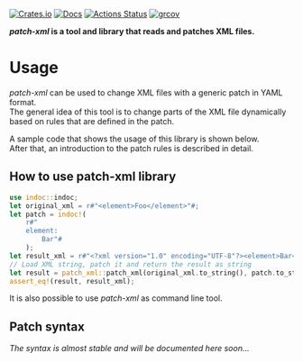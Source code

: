 [![Crates.io](https://img.shields.io/crates/v/patch-xml.svg)](https://crates.io/crates/patch-xml)
[![Docs](https://docs.rs/patch-xml/badge.svg)](https://docs.rs/crate/patch-xml/)
[![Actions Status](https://github.com/VilNeo/patch-xml/workflows/Test/badge.svg)](https://github.com/VilNeo/patch-xml/actions)
[![grcov](https://img.shields.io/codecov/c/github/VilNeo/patch-xml)](https://github.com/VilNeo/patch-xml/actions)

***patch-xml* is a tool and library that reads and patches XML files.**

# Usage

*patch-xml* can be used to change XML files with a generic patch in YAML format.\
The general idea of this tool is to change parts of the XML file dynamically based on rules that are defined in the patch.

A sample code that shows the usage of this library is shown below.\
After that, an introduction to the patch rules is described in detail.

## How to use patch-xml library
```rust
use indoc::indoc;
let original_xml = r#"<element>Foo</element>"#;
let patch = indoc!(
    r#"
    element:
        Bar"#
    );
let result_xml = r#"<?xml version="1.0" encoding="UTF-8"?><element>Bar</element>"#;
// Load XML string, patch it and return the result as string
let result = patch_xml::patch_xml(original_xml.to_string(), patch.to_string()).unwrap();
assert_eq!(result, result_xml);
```
It is also possible to use *patch-xml* as command line tool.

## Patch syntax
*The syntax is almost stable and will be documented here soon...*